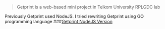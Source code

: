 > Getprint is a web-based mini project in Telkom University RPLGDC lab
>
Previously Getprint used NodeJS. I tried rewriting Getprint using GO programming language
###[Getprint NodeJS Version](https://github.com/arfan21/getprint)